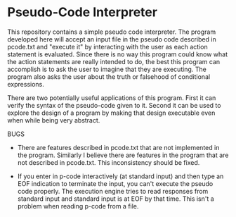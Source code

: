 Pseudo-Code Interpreter
=======================

This repository contains a simple pseudo code interpreter. The program developed here will
accept an input file in the pseudo code described in pcode.txt and "execute it" by interacting
with the user as each action statement is evaluated. Since there is no way this program could
know what the action statements are really intended to do, the best this program can accomplish
is to ask the user to imagine that they are executing. The program also asks the user about the
truth or falsehood of conditional expressions.

There are two potentially useful applications of this program. First it can verify the syntax of
the pseudo-code given to it. Second it can be used to explore the design of a program by making
that design executable even when while being very abstract.

BUGS

+ There are features described in pcode.txt that are not implemented in the program. Similarly I
  believe there are features in the program that are not described in pcode.txt. This
  inconsistency should be fixed.

+ If you enter in p-code interactively (at standard input) and then type an EOF indication to
  terminate the input, you can't execute the pseudo code properly. The execution engine tries to
  read responses from standard input and standard input is at EOF by that time. This isn't a
  problem when reading p-code from a file.
